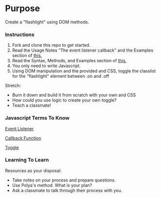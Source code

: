 # Purpose

Create a "flashlight" using DOM methods.

### Instructions

1. Fork and clone this repo to get started.
2. Read the Usage Notes "The event listener callback" and the Examples section of [this.](https://developer.mozilla.org/en-US/docs/Web/API/EventTarget/addEventListener)  
3. Read the Syntax, Methods, and Examples section of  [this.](https://developer.mozilla.org/en-US/docs/Web/API/Element/classList)
4. You only need to write Javascript.
5. Using DOM manipulation and the provided <html> and CSS, toggle the classlist for the "flashlight" element between .on and .off

Stretch:
- Burn it down and build it from scratch with your own <html> and CSS
- How could you use logic to create your own toggle?
- Teach a classmate!


### Javascript Terms To Know

[Event Listener](https://developer.mozilla.org/en-US/docs/Web/API/EventTarget/addEventListener)

[Callback Function](https://codeburst.io/javascript-what-the-heck-is-a-callback-aba4da2deced)

[Toggle](https://www.techopedia.com/definition/9740/toggle)


### Learning To Learn

Resources as your disposal:
- Take notes on your process and prepare questions.
- Use Polya's method. What is your plan?
- Ask a classmate to talk through their process with you.  
